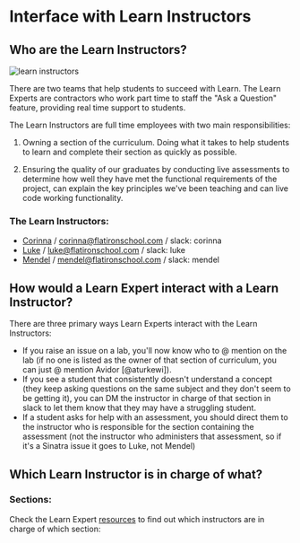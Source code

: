 # Interface with Learn Instructors

## Who are the Learn Instructors?

![learn instructors](http://i.giphy.com/QHE5gWI0QjqF2.gif "Learn Instructors")

There are two teams that help students to succeed with Learn. The Learn Experts are contractors who work part time to staff the "Ask a Question" feature, providing real time support to students.

The Learn Instructors are full time employees with two main responsibilities:

1. Owning a section of the curriculum. Doing what it takes to help students to learn and complete their section as quickly as possible.

2. Ensuring the quality of our graduates by conducting live assessments to determine how well they have met the functional requirements of the project, can explain the key principles we've been teaching and can live code working functionality.

### The Learn Instructors:

 - [Corinna](http://learn.co/cjbrock) / [corinna@flatironschool.com](corinna@flatironschool.com) / slack: corinna
 - [Luke](http://learn.co/lukeghenco) / [luke@flatironschool.com](luke@flatironschool.com) / slack: luke
 - [Mendel](http://learn.co/mendelB) / [mendel@flatironschool.com](mendel@flatironschool.com) / slack: mendel

## How would a Learn Expert interact with a Learn Instructor?

There are three primary ways Learn Experts interact with the Learn Instructors:
 - If you raise an issue on a lab, you'll now know who to @ mention on the lab (if no one is listed as the owner of that section of curriculum, you can just @ mention Avidor [@aturkewi]).
 - If you see a student that consistently doesn't understand a  concept (they keep asking questions on the same subject and they don't seem to be getting it), you can DM the instructor in charge of that section in slack to let them know that they may have a struggling student.
 - If a student asks for help with an assessment, you should direct them to the instructor who is responsible for the section containing the assessment (not the instructor who administers that assessment, so if it's a Sinatra issue it goes to Luke, not Mendel)
 
## Which Learn Instructor is in charge of what?

### Sections:

Check the Learn Expert [resources](https://github.com/flatiron-labs/learn-support/blob/master/learn-instructors.md) to find out which instructors are in charge of which section: 
